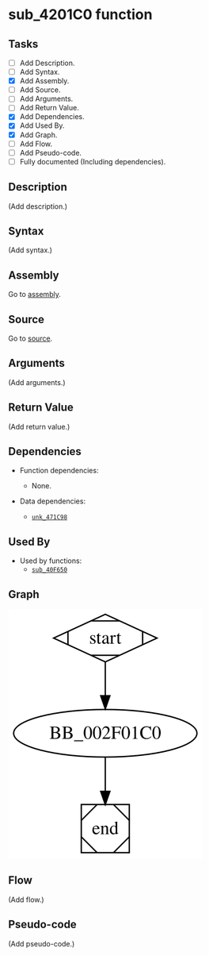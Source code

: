 # sub_4201C0 function

## Tasks

- [ ] Add Description.
- [ ] Add Syntax.
- [X] Add Assembly.
- [ ] Add Source.
- [ ] Add Arguments.
- [ ] Add Return Value.
- [X] Add Dependencies.
- [X] Add Used By.
- [X] Add Graph.
- [ ] Add Flow.
- [ ] Add Pseudo-code.
- [ ] Fully documented (Including dependencies).

## Description

(Add description.)

## Syntax

(Add syntax.)

## Assembly

Go to [assembly](../asm/sub_4201C0.asm).

## Source

Go to [source](../cc/sub_4201C0.cc).

## Arguments

(Add arguments.)

## Return Value

(Add return value.)

## Dependencies

* Function dependencies:
  * None.

* Data dependencies:
  * [`unk_471C98`](unk_471C98.md)

## Used By

* Used by functions:
  * [`sub_40F650`](sub_40F650.md)

## Graph

![sub_4201C0 Graph](../svg/sub_4201C0.svg "sub_4201C0 Graph")

## Flow

(Add flow.)

## Pseudo-code

(Add pseudo-code.)


